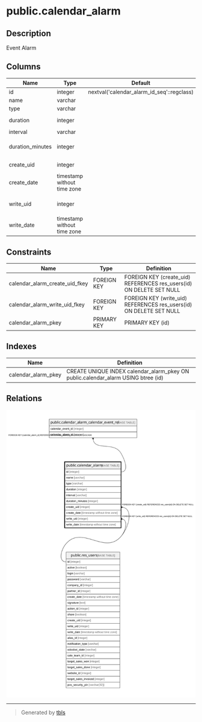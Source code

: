 # public.calendar_alarm

## Description

Event Alarm

## Columns

| Name | Type | Default | Nullable | Children | Parents | Comment |
| ---- | ---- | ------- | -------- | -------- | ------- | ------- |
| id | integer | nextval('calendar_alarm_id_seq'::regclass) | false | [public.calendar_alarm_calendar_event_rel](public.calendar_alarm_calendar_event_rel.md) |  |  |
| name | varchar |  | false |  |  | Name |
| type | varchar |  | false |  |  | Type |
| duration | integer |  | false |  |  | Remind Before |
| interval | varchar |  | false |  |  | Unit |
| duration_minutes | integer |  | true |  |  | Duration in minutes |
| create_uid | integer |  | true |  | [public.res_users](public.res_users.md) | Created by |
| create_date | timestamp without time zone |  | true |  |  | Created on |
| write_uid | integer |  | true |  | [public.res_users](public.res_users.md) | Last Updated by |
| write_date | timestamp without time zone |  | true |  |  | Last Updated on |

## Constraints

| Name | Type | Definition |
| ---- | ---- | ---------- |
| calendar_alarm_create_uid_fkey | FOREIGN KEY | FOREIGN KEY (create_uid) REFERENCES res_users(id) ON DELETE SET NULL |
| calendar_alarm_write_uid_fkey | FOREIGN KEY | FOREIGN KEY (write_uid) REFERENCES res_users(id) ON DELETE SET NULL |
| calendar_alarm_pkey | PRIMARY KEY | PRIMARY KEY (id) |

## Indexes

| Name | Definition |
| ---- | ---------- |
| calendar_alarm_pkey | CREATE UNIQUE INDEX calendar_alarm_pkey ON public.calendar_alarm USING btree (id) |

## Relations

![er](public.calendar_alarm.svg)

---

> Generated by [tbls](https://github.com/k1LoW/tbls)

